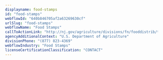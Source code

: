 ```yaml
---
displayname: food-stamps
id: "food-stamps"
webflowId: "640b846705af2a63269630cf"
urlSlug: "food-stamps"
webflowName: "Food Stamps"
callToActionLink: "http://nj.gov/agriculture/divisions/fn/fooddistrib/tefap.html"
agencyAdditionalContext: "U.S. Department of Agriculture"
divisionPhone: "(877) 823-4369"
webflowIndustry: "Food Stamps"
licenseCertificationClassification: "CONTACT"
---
```

